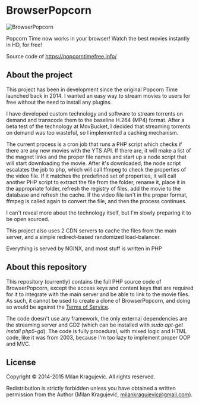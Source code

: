 # BrowserPopcorn

![BrowserPopcorn](https://popcorntimefree.info/assets/facebook-preview.jpg)

Popcorn Time now works in your browser! Watch the best movies instantly in HD, for free!

Source code of https://popcorntimefree.info/

## About the project
This project has been in development since the original Popcorn Time launched back in 2014. I wanted an easy way to stream movies to users for free without the need to install any plugins. 

I have developed custom technology and software to stream torrents on demand and transcode them to the baseline H.264 (MP4) format. After a beta test of the technology at MovBucket, I decided that streaming torrents on demand was too wasteful, so I implemented a caching mechanism.

The current process is a cron job that runs a PHP script which checks if there are any new movies with the YTS API. If there are, it will make a list of the magnet links and the proper file names and start up a node script that will start downloading the movie. 
After it's downloaded, the node script escalates the job to php, which will call ffmpeg to check the properties of the video file. If it matches the predefined set of properties, it will call another PHP script to extract the file from the folder, rename it, place it in the appropriate folder, refresh the registry of files, add the movie to the database and refresh the cache. 
If the video file isn't in the proper format, ffmpeg is called again to convert the file, and then the process continues.

I can't reveal more about the technology itself, but I'm slowly preparing it to be open sourced.

This project also uses 2 CDN servers to cache the files from the main server, and a simple redirect-based randomized load-balancer. 

Everything is served by NGINX, and most stuff is written in PHP

## About this repository
This repository (currently) contains the full PHP source code of BrowserPopcorn, except the access keys and content keys that are required for it to integrate with the main server and be able to link to the movie files. As such, it cannot be used to create a clone of BrowserPopcorn, and doing so would be against the [Terms of Service](https://popcorntimefree.info/tos.php). 

The code doesn't use any framework, the only external dependencies are the streaming server and GD2 (which can be installed with *sudo apt-get install php5-gd*). The code is fully procedural, with mixed logic and HTML code, like it was from 2003, because I'm too lazy to implement proper OOP and MVC.

## License
Copyright &copy; 2014-2015 Milan Kragujević. All rights reserved. 

Redistribution is strictly forbidden unless you have obtained a written permission from the Author (Milan Kragujević, milankragujevic@gmail.com).